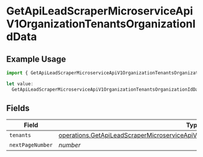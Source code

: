 # GetApiLeadScraperMicroserviceApiV1OrganizationTenantsOrganizationIdData

## Example Usage

```typescript
import { GetApiLeadScraperMicroserviceApiV1OrganizationTenantsOrganizationIdData } from "oppulence-backend-sdk/models/operations";

let value:
  GetApiLeadScraperMicroserviceApiV1OrganizationTenantsOrganizationIdData = {};
```

## Fields

| Field                                                                                                                                                                                            | Type                                                                                                                                                                                             | Required                                                                                                                                                                                         | Description                                                                                                                                                                                      |
| ------------------------------------------------------------------------------------------------------------------------------------------------------------------------------------------------ | ------------------------------------------------------------------------------------------------------------------------------------------------------------------------------------------------ | ------------------------------------------------------------------------------------------------------------------------------------------------------------------------------------------------ | ------------------------------------------------------------------------------------------------------------------------------------------------------------------------------------------------ |
| `tenants`                                                                                                                                                                                        | [operations.GetApiLeadScraperMicroserviceApiV1OrganizationTenantsOrganizationIdTenants](../../models/operations/getapileadscrapermicroserviceapiv1organizationtenantsorganizationidtenants.md)[] | :heavy_minus_sign:                                                                                                                                                                               | N/A                                                                                                                                                                                              |
| `nextPageNumber`                                                                                                                                                                                 | *number*                                                                                                                                                                                         | :heavy_minus_sign:                                                                                                                                                                               | N/A                                                                                                                                                                                              |